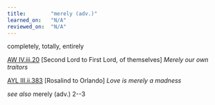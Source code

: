 ```yaml
---
title:        "merely (adv.)"
learned_on:   "N/A"
reviewed_on:  "N/A"
---
```


completely, totally, entirely

[AW IV.iii.20](https://www.shakespeareswords.com/Public/Play.aspx?Act=4&Scene=3&WorkId=30#222917) \[Second Lord to First Lord, of themselves\] *Merely our own traitors*

[AYL III.ii.383](https://www.shakespeareswords.com/Public/Play.aspx?Act=3&Scene=2&WorkId=26#206598) \[Rosalind to Orlando\] *Love is merely a madness*

*see also* merely (adv.) 2--3

